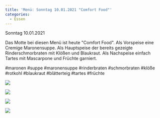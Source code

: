 ```yaml
---
title: 'Menü: Sonntag 10.01.2021 "Comfort Food"'
categories:
  - Essen
---
```


Sonntag 10.01.2021

Das Motte bei diesen Menü ist heute "Comfort Food".
Als Vorspeise eine Cremige Maronensuppe.
Als Hauptspeise der bereits gezeigte Rinderschmorbraten mit Klößen und Blaukraut.
Als Nachspeise einfach Tartes mit Mascarpone und Früchte garniert.

#maronen #suppe #maronensuppe #rinderbraten #schmorbraten #klöße #rotkohl #blaukraut #blätterteig #tartes #früchte

![](..\..\.\assets\2021-01-10-sonntag-comfortfood\1.jpg)

![](..\..\.\assets\2021-01-10-sonntag-comfortfood\2.jpg)

![](..\..\.\assets\2021-01-10-sonntag-comfortfood\3.jpg)

![](..\..\.\assets\2021-01-10-sonntag-comfortfood\4.jpg)


